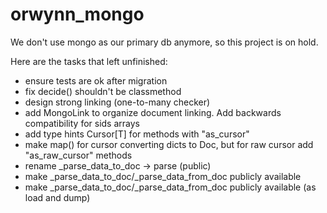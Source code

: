 # orwynn_mongo

We don't use mongo as our primary db anymore, so this project is on hold.

Here are the tasks that left unfinished:
- ensure tests are ok after migration
- fix decide() shouldn't be classmethod
- design strong linking (one-to-many checker)
- add MongoLink to organize document linking. Add backwards compatibility for sids arrays
- add type hints Cursor[T] for methods with "as_cursor"
- make map() for cursor converting dicts to Doc, but for raw cursor add "as_raw_cursor" methods
- rename _parse_data_to_doc -> parse (public)
- make _parse_data_to_doc/_parse_data_from_doc publicly available
- make _parse_data_to_doc/_parse_data_from_doc publicly available (as load and dump)
